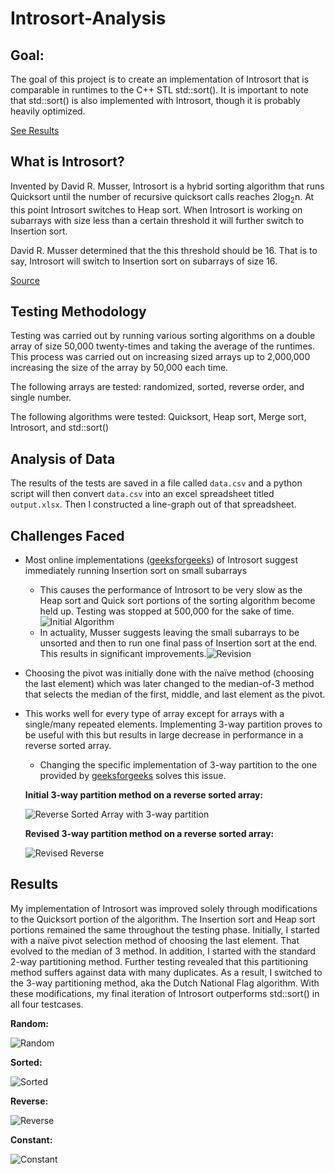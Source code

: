 # Introsort-Analysis

## Goal:

The goal of this project is to create an implementation of Introsort that is comparable in runtimes to the C++ STL std::sort(). It is important to note that std::sort() is also implemented with Introsort, though it is probably heavily optimized.

[See Results](#Results)

## What is Introsort?

Invented by David R. Musser, Introsort is a hybrid sorting algorithm that runs Quicksort until the number of recursive quicksort calls reaches 2log<sub>2</sub>n. At this point Introsort switches to Heap sort. When Introsort is working on subarrays with size less than a certain threshold it will further switch to Insertion sort.

David R. Musser determined that the this threshold should be 16. That is to say, Introsort will switch to Insertion sort on subarrays of size 16.

[Source](http://ace.cs.ohio.edu/~razvan/courses/cs4040/introsort.pdf)

## Testing Methodology

Testing was carried out by running various sorting algorithms on a double array of size 50,000 twenty-times and taking the average of the runtimes. This process was carried out on increasing sized arrays up to 2,000,000 increasing the size of the array by 50,000 each time.

The following arrays are tested: randomized, sorted, reverse order, and single number.

The following algorithms were tested: Quicksort, Heap sort, Merge sort, Introsort, and std::sort()

## Analysis of Data

The results of the tests are saved in a file called `data.csv` and a python script will then convert `data.csv` into an excel spreadsheet titled `output.xlsx`. Then I constructed a line-graph out of that spreadsheet.

## Challenges Faced

- Most online implementations ([geeksforgeeks](https://www.geeksforgeeks.org/introsort-or-introspective-sort/)) of Introsort suggest immediately running Insertion sort on small subarrays
  - This causes the performance of Introsort to be very slow as the Heap sort and Quick sort portions of the sorting algorithm become held up. Testing was stopped at 500,000 for the sake of time.![Initial Algorithm](images/insertNow.png)
  - In actuality, Musser suggests leaving the small subarrays to be unsorted and then to run one final pass of Insertion sort at the end. This results in significant improvements.![Revision](images/insertAtEnd.png)

- Choosing the pivot was initially done with the naïve method (choosing the last element) which was later changed to the median-of-3 method that selects the median of the first, middle, and last element as the pivot.

- This works well for every type of array except for arrays with a single/many repeated elements. Implementing 3-way partition proves to be useful with this but results in large decrease in performance in a reverse sorted array.

  - Changing the specific implementation of 3-way partition to the one provided by [geeksforgeeks](https://www.geeksforgeeks.org/3-way-quicksort-dutch-national-flag/) solves this issue.

  **Initial 3-way partition method on a reverse sorted array:**

  ![Reverse Sorted Array with 3-way partition](images/reversev2.png)

  **Revised 3-way partition method on a reverse sorted array:**
  
  ![Revised Reverse](images/reversev3.png)

## Results

My implementation of Introsort was improved solely through modifications to the Quicksort portion of the algorithm. The Insertion sort and Heap sort portions remained the same throughout the testing phase. Initially, I started with a naïve pivot selection method of choosing the last element. That evolved to the median of 3 method. In addition, I started with the standard 2-way partitioning method. Further testing revealed that this partitioning method suffers against data with many duplicates. As a result, I switched to the 3-way partitioning method, aka the Dutch National Flag algorithm. With these modifications, my final iteration of Introsort outperforms std::sort() in all four testcases.

**Random:**

![Random](images/random.png)

**Sorted:**

![Sorted](images/sorted.png)

**Reverse:**

![Reverse](images/reversev3.png)

**Constant:**

 ![Constant](images/constant.png)

